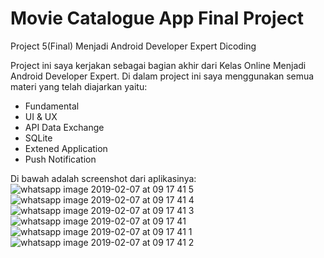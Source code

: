 # Movie Catalogue App Final Project
Project 5(Final) Menjadi Android Developer Expert Dicoding

Project ini saya kerjakan sebagai bagian akhir dari Kelas Online Menjadi Android Developer Expert. Di dalam project ini saya menggunakan semua materi yang telah diajarkan yaitu:

- Fundamental
- UI & UX
- API Data Exchange
- SQLite
- Extened Application
- Push Notification

Di bawah adalah screenshot dari aplikasinya:
![whatsapp image 2019-02-07 at 09 17 41 5](https://user-images.githubusercontent.com/41745176/52392005-a74f4680-2ad2-11e9-9e42-5f7ab98b4a2a.jpeg) ![whatsapp image 2019-02-07 at 09 17 41 4](https://user-images.githubusercontent.com/41745176/52392010-a9b1a080-2ad2-11e9-9515-e91d2cb73ccc.jpeg) ![whatsapp image 2019-02-07 at 09 17 41 3](https://user-images.githubusercontent.com/41745176/52392013-acac9100-2ad2-11e9-9d35-88fd4dbcddd6.jpeg) ![whatsapp image 2019-02-07 at 09 17 41](https://user-images.githubusercontent.com/41745176/52392014-adddbe00-2ad2-11e9-8f88-bfeab3bdd641.jpeg) ![whatsapp image 2019-02-07 at 09 17 41 1](https://user-images.githubusercontent.com/41745176/52392018-b0d8ae80-2ad2-11e9-8e20-c5bb8c304ec1.jpeg) ![whatsapp image 2019-02-07 at 09 17 41 2](https://user-images.githubusercontent.com/41745176/52392019-b2a27200-2ad2-11e9-8671-cd76e48b6494.jpeg)
